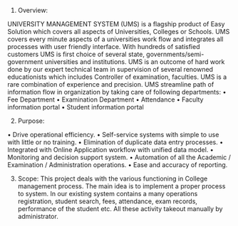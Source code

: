 1.	Overview:
 
UNIVERSITY MANAGEMENT SYSTEM (UMS) is a flagship product of Easy Solution which covers all aspects of Universities, Colleges or Schools. UMS covers every minute aspects of a universities work flow and integrates all processes with user friendly interface. With hundreds of satisfied customers UMS is first choice of several state, governments/semi- government universities and institutions. UMS is an outcome of hard work done by our expert technical team in supervision of several renowned educationists which includes Controller of examination, faculties. UMS is a rare combination of experience and precision. UMS streamline path of information flow in organization by taking care of following departments:
•	Fee Department
•	Examination Department
•	Attendance
•	Faculty information portal
•	Student information portal

2.	Purpose:

•	Drive operational efficiency.
•	Self-service systems with simple to use with little or no training.
•	Elimination of duplicate data entry processes.
•	Integrated with Online Application workflow with unified data model.
•	Monitoring and decision support system.
•	Automation of all the Academic / Examination / Administration operations.
•	Ease and accuracy of reporting.

3.	Scope:
This project deals with the various functioning in College management process. The main idea is to implement a proper process to system. In our existing system contains a many operations registration, student search, fees, attendance, exam records, performance of the student etc. All these activity takeout manually by administrator.

